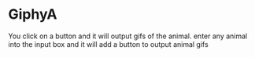 # GiphyA
You click on a button and it will output gifs of the animal. 
enter any animal into the input box and it will add a button to output animal gifs